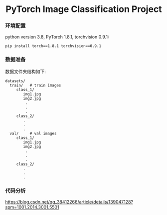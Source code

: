 <div align="center">   

# PyTorch Image Classification Project
</div>

### 环境配置
python version 3.8, PyTorch 1.8.1, torchvision 0.9.1:
```
pip install torch==1.8.1 torchvision==0.9.1
```


### 数据准备
数据文件夹结构如下:
```
datasets/
  train/   # train images
     class_1/
        img1.jpg
        img2.jpg
         .
         .
         .
     class_2/
        .
        .
        .
  val/     # val images
     class_1/
        img1.jpg
        img2.jpg
         .
         .
         .
     class_2/
        .
        .
        .

```
### 代码分析
https://blog.csdn.net/qq_38412266/article/details/139047128?spm=1001.2014.3001.5501